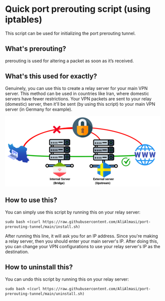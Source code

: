 # Quick port prerouting script (using iptables)

This script can be used for initializing the port prerouting tunnel.

## What's prerouting?

prerouting is used for altering a packet as soon as it’s received.

## What's this used for exactly?

Genuinely, you can use this to create a relay server for your main VPN server. This method can be used in countries like Iran, where domestic servers have fewer restrictions. Your VPN packets are sent to your relay (domestic) server, then it'll be sent (by using this script) to your main VPN server (in Germany for example).

![How it works?](./how-it-works.png)

## How to use this?

You can simply use this script by running this on your relay server:

```plaintext
sudo bash <(curl https://raw.githubusercontent.com/AliAlmasi/port-prerouting-tunnel/main/install.sh)
```

After running this line, it will ask you for an IP address. Since you're making a relay server, then you should enter your main server's IP. After doing this, you can change your VPN configurations to use your relay server's IP as the destination.

## How to uninstall this?

You can undo this script by running this on your relay server:

```plaintext
sudo bash <(curl https://raw.githubusercontent.com/AliAlmasi/port-prerouting-tunnel/main/uninstall.sh)
```
